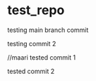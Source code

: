 # test_repo

testing main branch commit

testing commit 2



//maari 
tested commit 1

tested commit 2